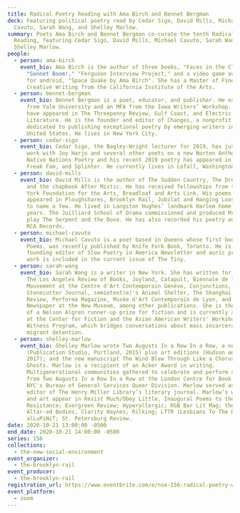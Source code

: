 ```yaml
---
title: Radical Poetry Reading with Ama Birch and Bennet Bergman
deck: Featuring political poetry read by Cedar Sigo, David Mills, Michael
  Cavuto, Sarah Wang, and Shelley Marlow.
summary: Poets Ama Birch and Bennet Bergman co-curate the tenth Radical Poetry
  Reading, featuring Cedar Sigo, David Mills, Michael Cavuto, Sarah Wang, and
  Shelley Marlow.
people:
  - person: ama-birch
    event_bio: Ama Birch is the author of three books, "Faces in the Clouds,"
      "Sonnet Boom!," "Ferguson Interview Project," and a video game available
      for android, "Space Quake by Ama Birch". She has a Master of Fine Arts in
      Creative Writing from the California Institute of the Arts.
  - person: bennet-bergman
    event_bio: Bennet Bergman is a poet, educator, and publisher. He earned a BA
      from Yale University and an MFA from the Iowa Writers’ Workshop. His poems
      have appeared in The Threepenny Review, Gulf Coast, and Electric
      Literature. He is the founder and editor of Changes, a nonprofit press
      dedicated to publishing exceptional poetry by emerging writers in the
      United States. He lives in New York City.
  - person: cedar-sigo
    event_bio: Cedar Sigo, the Bagley-Wright lecturer for 2019, has just completed
      work with Joy Harjo and several other poets on a new Norton Anthology of
      Native Nations Poetry and his recent 2019 poetry has appeared in Harper’s,
      Freak Fam, and Splinter. He currently lives in Lofall, Washington.
  - person: david-mills
    event_bio: David Mills is the author of The Sudden Country, The Dream Detective
      and the chapbook After Mistic. He has received fellowships from the New
      York Foundation for the Arts, Breadloaf and Arts Link. His poems have
      appeared in Ploughshares, Brooklyn Rail, Jubilat and Hanging Loose Press
      to name a few. He lived in Langston Hughes’ landmark Harlem home for three
      years. The Juilliard School of Drama commissioned and produced Mr. Mills’
      play The Serpent and the Dove. He has also recorded his poetry on ESPN and
      RCA Records.
  - person: michael-cavuto
    event_bio: Michael Cavuto is a poet based in Queens whose first book, Country
      Poems, was recently published by Knife Fork Book, Toronto. He is a
      founding editor of Slow Poetry in America Newsletter and auric press. His
      work is included in the current issue of The Tiny.
  - person: sarah-wang
    event_bio: Sarah Wang is a writer in New York. She has written for BOMB, n+1,
      The Los Angeles Review of Books, Joyland, Catapult, Biennale de l'Image en
      Mouvement at the Centre d'Art Contemporain Genève, Conjunctions,
      Stonecutter Journal, semiotext(e)'s Animal Shelter, The Shanghai Literary
      Review, Performa Magazine, Musée d'Art Contemporain de Lyon, and The Last
      Newspaper at the New Museum, among other publications. She is the winner
      of a Nelson Algren runner-up prize for fiction and is currently a fellow
      at the Center for Fiction and the Asian American Writers' Workshop's
      Witness Program, which bridges conversations about mass incarceration and
      migrant detention.
  - person: shelley-marlow
    event_bio: Shelley Marlow wrote Two Augusts In a Row In a Row, a novel
      (Publication Studio, Portland, 2015) plus art editions (Hudson and London,
      2017); and the new manuscript The Wind Blew Through Like a Chorus of
      Ghosts. Marlow is a recipient of an Acker Award in writing.
      Multigenerational communities gathered to celebrate and perform scenes
      from Two Augusts In a Row In a Row at the London Centre for Book Arts and
      NYC's Bureau of General Services Queer Division. Marlow served as prose
      editor of The Henry Miller Library’s literary journal. Marlow’s writing
      and art appear in Resist Much/Obey Little, Inaugural Poems to the
      Resistance; Evergreen Review; Hyperallergic; KGB Bar Lit Mag; the Rail;
      Altar-ed Bodies, Clarity Haynes; Rilking; LTTR (Lesbians To The Rescue);
      alLuPiNiT; St. Petersburg Review.
date: 2020-10-21 13:00:00 -0500
end_date: 2020-10-21 14:00:00 -0500
series: 156
collections:
  - the-new-social-environment
event_organizer:
  - the-brooklyn-rail
event_producer:
  - the-brooklyn-rail
registration_url: https://www.eventbrite.com/e/nse-156-radical-poetry-with-ama-birch-and-bennet-bergman-tickets-125620407019
event_platform:
  - zoom
---
```


